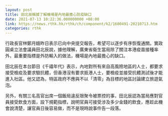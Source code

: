 ```yaml
---
layout: post
title: 田北辰稱據了解機場是內地最擔心防疫缺口
date: 2021-07-13 10:22:36.000000000 +08:00
link: https://news.rthk.hk/rthk/ch/component/k2/1600491-20210713.htm
categories: rthk
---
```


行政長官林鄭月娥昨日表示已向中央提交報告，希望可以逐步有序恢復通關。實政圓桌立法會議員田北辰說，據他理解，廣東省衛生當局除了關注本港疫苗接種率外，最重要指標是外防輸入的做法，機場是內地最擔心的缺口。

田北辰在本台節目《千禧年代》表示，內地對所有來自高風險地區的人士，都要求接受檢疫及要求驗抗體，但香港沒有要求抵港人士，要檢疫並接受抗體測試後才能進入社區。他又認為，特區政府不應與不以「清零」為目標的地區討論建立旅遊氣泡。

另外，有關三名高官出席一個飯局違反限聚令被票控的事，田北辰認為當局應對官員接受飲食方面，設下規範指標，說明官員可接受涉及多少金錢的飲食，應趁此機會說清楚，讓官員日後容易做，而不是現時說事件告一段落。
